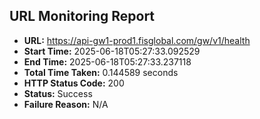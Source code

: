 ## URL Monitoring Report

- **URL:** https://api-gw1-prod1.fisglobal.com/gw/v1/health
- **Start Time:** 2025-06-18T05:27:33.092529
- **End Time:** 2025-06-18T05:27:33.237118
- **Total Time Taken:** 0.144589 seconds
- **HTTP Status Code:** 200
- **Status:** Success
- **Failure Reason:** N/A
